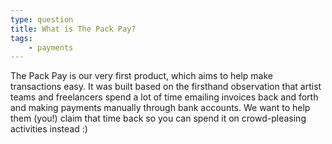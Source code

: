 ```yaml
---
type: question
title: What is The Pack Pay?
tags:
    - payments
---
```


The Pack Pay is our very first product, which aims to help make transactions easy. It was built based on the firsthand observation that artist teams and freelancers spend a lot of time emailing invoices back and forth and making payments manually through bank accounts. We want to help them (you!) claim that time back so you can spend it on crowd-pleasing activities instead :)
